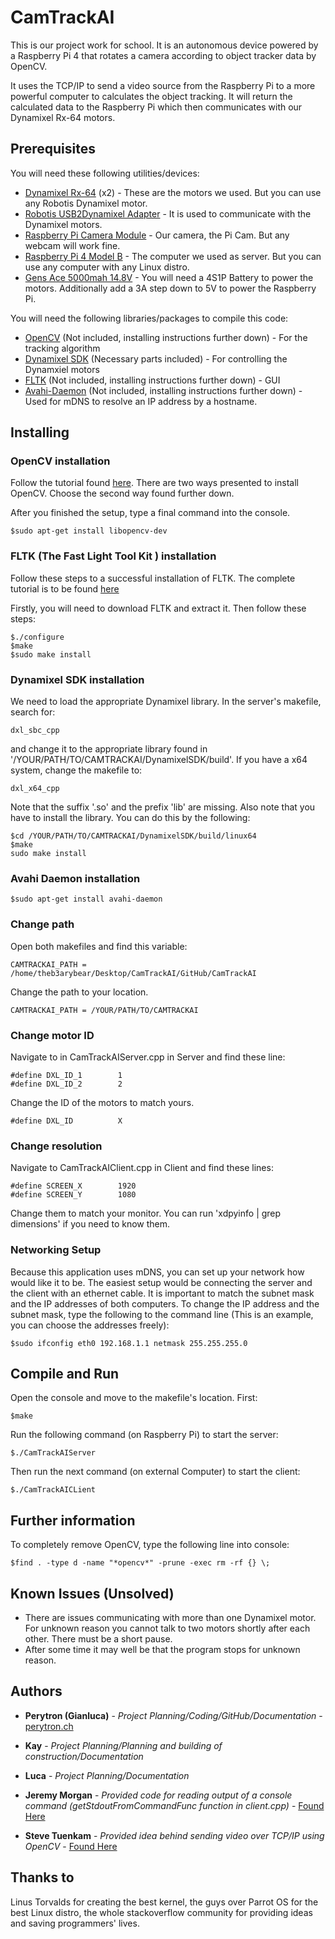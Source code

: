# CamTrackAI

This is our project work for school. It is an autonomous device powered by a Raspberry Pi 4 that rotates a camera according to object tracker data by OpenCV.

It uses the TCP/IP to send a video source from the Raspberry Pi to a more powerful computer to calculates the object tracking. It will return the calculated data to the Raspberry Pi which then communicates with our Dynamixel Rx-64 motors.

## Prerequisites

You will need these following utilities/devices:

* [Dynamixel Rx-64](http://www.robotis.us/dynamixel-rx-64-hn05-n101/) (x2) - These are the motors we used. But you can use any Robotis Dynamixel motor.
* [Robotis USB2Dynamixel Adapter](https://www.trossenrobotics.com/robotis-bioloid-usb2dynamixel.aspx) - It is used to communicate with the Dynamixel motors.
* [Raspberry Pi Camera Module](https://projects.raspberrypi.org/en/projects/getting-started-with-picamera) - Our camera, the Pi Cam. But any webcam will work fine.
* [Raspberry Pi 4 Model B](https://www.pishop.us/product/raspberry-pi-4-model-b-4gb/) - The computer we used as server. But you can use any computer with any Linux distro.
* [Gens Ace 5000mah 14.8V](https://www.gensace.de/gens-ace-5000mah-14-8v-45c-4s1p-flat-lipo-battery.html) - You will need a 4S1P Battery to power the motors. Additionally add a 3A step down to 5V to power the Raspberry Pi.

You will need the following libraries/packages to compile this code:

* [OpenCV](https://opencv.org/releases/) (Not included, installing instructions further down) - For the tracking algorithm
* [Dynamixel SDK](https://github.com/ROBOTIS-GIT/DynamixelSDK) (Necessary parts included) - For controlling the Dynamxiel motors
* [FLTK](https://www.fltk.org/software.php) (Not included, installing instructions further down) - GUI
* [Avahi-Daemon](https://linux.die.net/man/8/avahi-daemon) (Not included, installing instructions further down) - Used for mDNS to resolve an IP address by a hostname.


## Installing

### OpenCV installation

Follow the tutorial found [here](https://linuxize.com/post/how-to-install-opencv-on-ubuntu-18-04/). There are two ways presented to install OpenCV. Choose the second way found further down.

After you finished the setup, type a final command into the console.

```
$sudo apt-get install libopencv-dev
```

### FLTK (The Fast Light Tool Kit ) installation

Follow these steps to a successful installation of FLTK. The complete tutorial is to be found [here](https://courses.cs.washington.edu/courses/cse557/14au/tools/fltk_install.html)

Firstly, you will need to download FLTK and extract it. Then follow these steps:

```
$./configure
$make
$sudo make install
```

### Dynamixel SDK installation

We need to load the appropriate Dynamixel library. In the server's makefile, search for:

```
dxl_sbc_cpp
```

and change it to the appropriate library found in '/YOUR/PATH/TO/CAMTRACKAI/DynamixelSDK/build'. If you have a x64 system, change the makefile to:

```
dxl_x64_cpp
```

Note that the suffix '.so' and the prefix 'lib' are missing. Also note that you have to install the library. You can do this by the following:

```
$cd /YOUR/PATH/TO/CAMTRACKAI/DynamixelSDK/build/linux64
$make
sudo make install
```
### Avahi Daemon installation

```
$sudo apt-get install avahi-daemon
```

### Change path

Open both makefiles and find this variable:

```
CAMTRACKAI_PATH = /home/theb3arybear/Desktop/CamTrackAI/GitHub/CamTrackAI
```

Change the path to your location.

```
CAMTRACKAI_PATH = /YOUR/PATH/TO/CAMTRACKAI
```

### Change motor ID

Navigate to in CamTrackAIServer.cpp in Server and find these line:

```
#define DXL_ID_1        1
#define DXL_ID_2        2
```

Change the ID of the motors to match yours. 

```
#define DXL_ID          X
```

### Change resolution

Navigate to CamTrackAIClient.cpp in Client and find these lines:

```
#define SCREEN_X        1920
#define SCREEN_Y        1080
```

Change them to match your monitor. You can run 'xdpyinfo | grep dimensions' if you need to know them.

### Networking Setup

Because this application uses mDNS, you can set up your network how would like it to be. The easiest setup would be connecting the server and the client with an ethernet cable. It is important to match the subnet mask and the IP addresses of both computers. To change the IP address and the subnet mask, type the following to the command line (This is an example, you can choose the addresses freely):

```
$sudo ifconfig eth0 192.168.1.1 netmask 255.255.255.0
```

## Compile and Run

Open the console and move to the makefile's location. First:

```
$make
```

Run the following command (on Raspberry Pi) to start the server:

```
$./CamTrackAIServer
```
Then run the next command (on external Computer) to start the client:

```
$./CamTrackAICLient
```

## Further information

To completely remove OpenCV, type the following line into console:

```
$find . -type d -name "*opencv*" -prune -exec rm -rf {} \;
```

## Known Issues (Unsolved)

* There are issues communicating with more than one Dynamixel motor. For unknown reason you cannot talk to two motors shortly after each other. There must be a short pause.
* After some time it may well be that the program stops for unknown reason.

## Authors

* **Perytron (Gianluca)** - *Project Planning/Coding/GitHub/Documentation* - [perytron.ch](https://perytron.ch/)
* **Kay** - *Project Planning/Planning and building of construction/Documentation*
* **Luca** - *Project Planning/Documentation*

* **Jeremy Morgan** - *Provided code for reading output of a console command (getStdoutFromCommandFunc function in client.cpp)* - [Found Here](https://www.jeremymorgan.com/tutorials/c-programming/how-to-capture-the-output-of-a-linux-command-in-c/)
* **Steve Tuenkam** - *Provided idea behind sending video over TCP/IP using OpenCV* - [Found Here](https://gist.github.com/Tryptich/2a15909e384b582c51b5)

## Thanks to

Linus Torvalds for creating the best kernel, the guys over Parrot OS for the best Linux distro, the whole stackoverflow community for providing ideas and saving programmers' lives.

